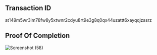 ## **Transaction ID**
at149m5wr3lm78fw8y5xtwnr2cdyu8rt9e3g8q0qx44uzattt6xayqqjzasrz
## **Proof Of Completion**
![Screenshot (58)](https://github.com/emmyoat/BUILDH3R_JUNE_/assets/120312489/35ceca30-7515-402f-a287-ef5646285e01)

